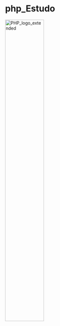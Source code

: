 # php_Estudo
  <img src="https://www.google.com/url?sa=i&url=https%3A%2F%2Fwww.hn.cl%2Fblog%2Fcomo-aprender-php%2F&psig=AOvVaw2YmkURdMkWZRKEYUSYavYc&ust=1612322838699000&source=images&cd=vfe&ved=0CAIQjRxqFwoTCPjDkuagyu4CFQAAAAAdAAAAABAJ" alt="PHP_logo_extended" width="50%" />
